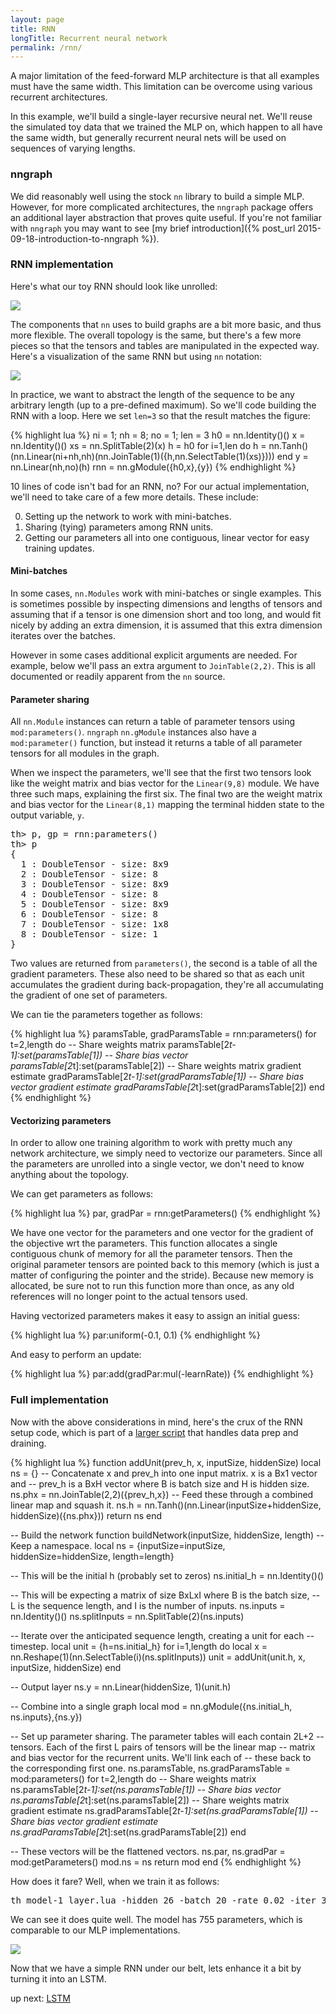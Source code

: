```yaml
---
layout: page
title: RNN
longTitle: Recurrent neural network
permalink: /rnn/
---
```


A major limitation of the feed-forward MLP architecture is that all examples must have the same width. This limitation can be overcome using various recurrent architectures. 

In this example, we'll build a single-layer recursive neural net. We'll reuse the simulated toy data that we trained the MLP on, which happen to all have the same width, but generally recurrent neural nets will be used on sequences of varying lengths. 

### nngraph

We did reasonably well using the stock <code>nn</code> library to build a simple MLP. However, for more complicated architectures, the <code>nngraph</code> package offers an additional layer abstraction that proves quite useful. If you're not familiar with <code>nngraph</code> you may want to see [my brief introduction]({% post_url 2015-09-18-introduction-to-nngraph %}).

### RNN implementation

Here's what our toy RNN should look like unrolled:

<div class="standard-image">
  <img src="{{"/assets/rnn/rnn-1_layer-unrolled.svg" | prepend: site.baseurl }}">
</div>

The components that <code>nn</code> uses to build graphs are a bit more basic, and thus more flexible. The overall topology is the same, but there's a few more pieces so that the tensors and tables are manipulated in the expected way. Here's a visualization of the same RNN but using <code>nn</code> notation:

<div class="full-width-image">
  <img src="{{"/assets/rnn/nngraph-rnn.svg" | prepend: site.baseurl }}">
</div>

In practice, we want to abstract the length of the sequence to be any arbitrary length (up to a pre-defined maximum). So we'll code building the RNN with a loop. Here we set <code>len=3</code> so that the result matches the figure:

{% highlight lua %}
ni = 1; nh = 8; no = 1; len = 3
h0 = nn.Identity()()
x = nn.Identity()()
xs = nn.SplitTable(2)(x)
h = h0
for i=1,len do
  h = nn.Tanh()(nn.Linear(ni+nh,nh)(nn.JoinTable(1)({h,nn.SelectTable(1)(xs)})))
end
y = nn.Linear(nh,no)(h)
rnn = nn.gModule({h0,x},{y})
{% endhighlight %}

10 lines of code isn't bad for an RNN, no? For our actual implementation, we'll need to take care of a few more details. These include:

0. Setting up the network to work with mini-batches.
0. Sharing (tying) parameters among RNN units.
0. Getting our parameters all into one contiguous, linear vector for easy training updates.

#### Mini-batches

In some cases, <code>nn.Modules</code> work with mini-batches or single examples. This is sometimes possible by inspecting dimensions and lengths of tensors and assuming that if a tensor is one dimension short and too long, and would fit nicely by adding an extra dimension, it is assumed that this extra dimension iterates over the batches.

However in some cases additional explicit arguments are needed. For example, below we'll pass an extra argument to <code>JoinTable(2,2)</code>. This is all documented or readily apparent from the <code>nn</code> source.

#### Parameter sharing

All <code>nn.Module</code> instances can return a table of parameter tensors using <code>mod:parameters()</code>. <code>nngraph</code> <code>nn.gModule</code> instances also have a <code>mod:parameter()</code> function, but instead it returns a table of all parameter tensors for all modules in the graph. 

When we inspect the parameters, we'll see that the first two tensors look like the weight matrix and bias vector for the <code>Linear(9,8)</code> module. We have three such maps, explaining the first six. The final two are the weight matrix and bias vector for the <code>Linear(8,1)</code> mapping the terminal hidden state to the output variable, <code>y</code>.

<pre>
th> p, gp = rnn:parameters()
th> p
{
  1 : DoubleTensor - size: 8x9
  2 : DoubleTensor - size: 8
  3 : DoubleTensor - size: 8x9
  4 : DoubleTensor - size: 8
  5 : DoubleTensor - size: 8x9
  6 : DoubleTensor - size: 8
  7 : DoubleTensor - size: 1x8
  8 : DoubleTensor - size: 1
}
</pre>

Two values are returned from <code>parameters()</code>, the second is a table of all the gradient parameters. These also need to be shared so that as each unit accumulates the gradient during back-propagation, they're all accumulating the gradient of one set of parameters.

We can tie the parameters together as follows:

{% highlight lua %}
  paramsTable, gradParamsTable = rnn:parameters()
  for t=2,length do
    -- Share weights matrix
    paramsTable[2*t-1]:set(paramsTable[1])
    -- Share bias vector
    paramsTable[2*t]:set(paramsTable[2])
    -- Share weights matrix gradient estimate
    gradParamsTable[2*t-1]:set(gradParamsTable[1])
    -- Share bias vector gradient estimate
    gradParamsTable[2*t]:set(gradParamsTable[2])
  end
{% endhighlight %}

#### Vectorizing parameters

In order to allow one training algorithm to work with pretty much any network architecture, we simply need to vectorize our parameters. Since all the parameters are unrolled into a single vector, we don't need to know anything about the topology.

We can get parameters as follows:

{% highlight lua %}
  par, gradPar = rnn:getParameters()
{% endhighlight %}

We have one vector for the parameters and one vector for the gradient of the objective wrt the parameters. This function allocates a single contiguous chunk of memory for all the parameter tensors. Then the original parameter tensors are pointed back to this memory (which is just a matter of configuring the pointer and the stride). Because new memory is allocated, be sure not to run this function more than once, as any old references will no longer point to the actual tensors used.

Having vectorized parameters makes it easy to assign an initial guess:

{% highlight lua %}
  par:uniform(-0.1, 0.1)
{% endhighlight %}

And easy to perform an update:

{% highlight lua %}
  par:add(gradPar:mul(-learnRate))
{% endhighlight %}

### Full implementation

Now with the above considerations in mind, here's the crux of the RNN setup code, which is part of a [larger script](https://github.com/kbullaughey/lstm-play/blob/master/toys/rnn/model-1_layer.lua) that handles data prep and draining.

{% highlight lua %}
function addUnit(prev_h, x, inputSize, hiddenSize)
  local ns = {}
  -- Concatenate x and prev_h into one input matrix. x is a Bx1 vector and
  -- prev_h is a BxH vector where B is batch size and H is hidden size.
  ns.phx = nn.JoinTable(2,2)({prev_h,x})
  -- Feed these through a combined linear map and squash it.
  ns.h = nn.Tanh()(nn.Linear(inputSize+hiddenSize, hiddenSize)({ns.phx}))
  return ns
end

-- Build the network
function buildNetwork(inputSize, hiddenSize, length)
  -- Keep a namespace.
  local ns = {inputSize=inputSize, hiddenSize=hiddenSize, length=length}

  -- This will be the initial h (probably set to zeros)
  ns.initial_h = nn.Identity()()

  -- This will be expecting a matrix of size BxLxI where B is the batch size,
  -- L is the sequence length, and I is the number of inputs.
  ns.inputs = nn.Identity()()
  ns.splitInputs = nn.SplitTable(2)(ns.inputs)

  -- Iterate over the anticipated sequence length, creating a unit for each
  -- timestep.
  local unit = {h=ns.initial_h}
  for i=1,length do
    local x = nn.Reshape(1)(nn.SelectTable(i)(ns.splitInputs))
    unit = addUnit(unit.h, x, inputSize, hiddenSize)
  end

  -- Output layer
  ns.y = nn.Linear(hiddenSize, 1)(unit.h)

  -- Combine into a single graph
  local mod = nn.gModule({ns.initial_h, ns.inputs},{ns.y})

  -- Set up parameter sharing. The parameter tables will each contain 2L+2
  -- tensors. Each of the first L pairs of tensors will be the linear map
  -- matrix and bias vector for the recurrent units. We'll link each of
  -- these back to the corresponding first one. 
  ns.paramsTable, ns.gradParamsTable = mod:parameters()
  for t=2,length do
    -- Share weights matrix
    ns.paramsTable[2*t-1]:set(ns.paramsTable[1])
    -- Share bias vector
    ns.paramsTable[2*t]:set(ns.paramsTable[2])
    -- Share weights matrix gradient estimate
    ns.gradParamsTable[2*t-1]:set(ns.gradParamsTable[1])
    -- Share bias vector gradient estimate
    ns.gradParamsTable[2*t]:set(ns.gradParamsTable[2])
  end

  -- These vectors will be the flattened vectors.
  ns.par, ns.gradPar = mod:getParameters()
  mod.ns = ns
  return mod
end
{% endhighlight %}

How does it fare? Well, when we train it as follows:

<pre>
th model-1_layer.lua -hidden 26 -batch 20 -rate 0.02 -iter 30
</pre>

We can see it does quite well. The model has 755 parameters, which is comparable to our MLP implementations.

<div class="standard-image">
  <img src="{{"/assets/rnn/model-1_layer-1.png" | prepend: site.baseurl }}">
</div>

Now that we have a simple RNN under our belt, lets enhance it a bit by turning it into an LSTM.

<div class='next-page text-center'>
  up next: <a class='page-link' href="{{ "/lstm/" | prepend: site.baseurl }}">LSTM</a>
</div>
